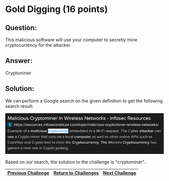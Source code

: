 # Gold Digging (16 points)

## Question:

This malicious software will use your computer to secretly mine cryptocurrency for the attacker.

## Answer:

Cryptominer

## Solution:

We can perform a Google search on the given definition to get the following search result:

[![search-result.png](search-result.png)](https://duckduckgo.com/?t=ffab&q=malicious+software+will+use+your+computer+to+secretly+mine+cryptocurrency+for+the+attacker&atb=v1-1&ia=web)

Based on our search, the solution to the challenge is "cryptominer".

| [Previous Challenge](/Challenges/Protect-And-Defend/9/README.md) | [Return to Challenges](/Challenges/../../../#modules) | [Next Challenge](/Challenges/Protect-And-Defend/11/README.md) |
| :------- | :-----: | ------: |